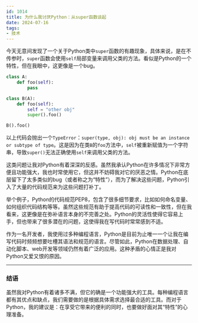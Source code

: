 ```yaml
---
id: 1014
title: 为什么我讨厌Python：从super函数谈起
date: 2024-07-16
tags: 
- 技术
---
```


今天无意间发现了一个关于Python类中`super`函数的有趣现象，具体来说，是在不传参时，`super`函数会使用`self`局部变量来调用父类的方法。看似是Python的一个特性，但在我眼中，这更像是一个bug。

```python
class A:
    def foo(self):
        pass

class B(A):
    def foo(self):
        self = "other obj"
        super().foo()

B().foo()
```

以上代码会抛出一个`TypeError`：`super(type, obj): obj must be an instance or subtype of type`。这是因为在类`B`的`foo`方法中，`self`被重新赋值为一个字符串，导致`super()`无法正确使用`self`来调用父类的方法。

这类问题让我对Python有着深深的反感。虽然我承认Python在许多情况下非常方便且功能强大，我也时常使用它，但这并不妨碍我对它的厌恶之情。Python在底层留下了太多类似的bug（或者称之为“特性”），而为了解决这些问题，Python引入了大量的代码规范来为这些问题打补丁。

举个例子，Python的代码规范PEP8，包含了很多细节要求，比如如何命名变量、如何组织代码结构等等。虽然这些规范有助于提高代码的可读性和一致性，但在我看来，这更像是在弥补语言本身的不完善之处。Python的灵活性使得它容易上手，但也带来了很多潜在的问题，这使得我在写代码时常常感到不适。

作为一名开发者，我使用过多种编程语言，Python是目前为止唯一一个让我在编写代码时频频想要吐槽其语法和规范的语言。尽管如此，Python在数据处理、自动化脚本、web开发等领域仍然有着广泛的应用。这种矛盾的心情正是我对Python又爱又恨的原因。

---

### 结语

虽然我对Python有着诸多不满，但它的确是一个功能强大的工具。每种编程语言都有其优点和缺点，我们需要做的是根据具体需求选择最合适的工具。而对于Python，我的建议是：在享受它带来的便利的同时，也要做好面对其“特性”的心理准备。

